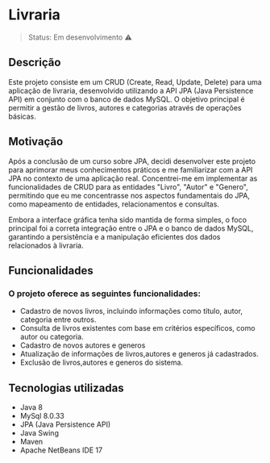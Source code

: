 # Livraria
>Status: Em desenvolvimento ⚠️

## Descrição
Este projeto consiste em um CRUD (Create, Read, Update, Delete) para uma aplicação de livraria, desenvolvido utilizando a API JPA (Java Persistence API) em conjunto com o banco de dados MySQL. O objetivo principal é permitir a gestão de livros, autores e categorias através de operações básicas.

## Motivação
Após a conclusão de um curso sobre JPA, decidi desenvolver este projeto para aprimorar meus conhecimentos práticos e me familiarizar com a API JPA no contexto de uma aplicação real. Concentrei-me em implementar as funcionalidades de CRUD para as entidades "Livro", "Autor" e "Genero", permitindo que eu me concentrasse nos aspectos fundamentais do JPA, como mapeamento de entidades, relacionamentos e consultas.

Embora a interface gráfica tenha sido mantida de forma simples, o foco principal foi a correta integração entre o JPA e o banco de dados MySQL, garantindo a persistência e a manipulação eficientes dos dados relacionados à livraria.

## Funcionalidades
### O projeto oferece as seguintes funcionalidades:

+ Cadastro de novos livros, incluindo informações como título, autor, categoria entre outros.
+ Consulta de livros existentes com base em critérios específicos, como autor ou categoria.
+ Cadastro de novos autores e generos
+ Atualização de informações de livros,autores e generos já cadastrados.
+ Exclusão de livros,autores e generos do sistema.

## Tecnologias utilizadas

+ Java 8
+ MySql 8.0.33
+ JPA (Java Persistence API)
+ Java Swing
+ Maven
+ Apache NetBeans IDE 17
